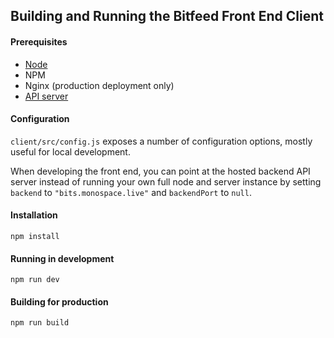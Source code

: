 ## Building and Running the Bitfeed Front End Client

#### Prerequisites
 - [Node](https://nodejs.dev/download/)
 - NPM
 - Nginx (production deployment only)
 - [API server](https://github.com/bitfeed-project/bitfeed/blob/master/server)

#### Configuration

`client/src/config.js` exposes a number of configuration options, mostly useful for local development.

When developing the front end, you can point at the hosted backend API server instead of running your own full node and server instance by setting `backend` to `"bits.monospace.live"` and `backendPort` to `null`.

#### Installation

```shell
npm install
```

#### Running in development
```shell
npm run dev
```

#### Building for production
```shell
npm run build
```

